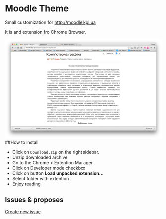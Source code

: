 # Moodle Theme

Small customization for http://moodle.kpi.ua

It is and extension fro Chrome Browser.

![Screenshot. Sample course view page](https://raw.githubusercontent.com/alexeybondarenko/moodle-theme/master/resources/screen.png)
##How to install

- Click on `Download.zip` on the right sidebar. 
- Unzip downloaded archive
- Go to the Chrome > Extention Manager
- Click on Developer mode checkbox
- Click on button **Load unpacked extension...**
- Select folder with extention
- Enjoy reading

## Issues & proposes

[Create new issue](https://github.com/alexeybondarenko/moodle-theme/issues/new)
